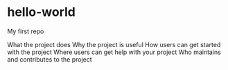 # hello-world
My first repo

What the project does
Why the project is useful
How users can get started with the project
Where users can get help with your project
Who maintains and contributes to the project
